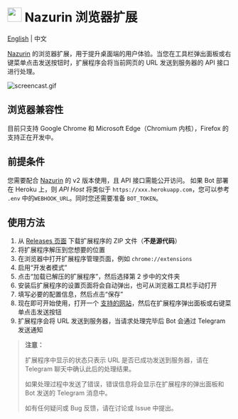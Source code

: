 # <img src="../../raw/master/src/assets/img/icon-48.png" height="32" /> Nazurin 浏览器扩展

[English](README.md) | 中文

[Nazurin](https://github.com/y-young/nazurin) 的浏览器扩展，用于提升桌面端的用户体验。当您在工具栏弹出面板或右键菜单点击发送按钮时，扩展程序会将当前网页的 URL 发送到服务器的 API 接口进行处理。

![screencast.gif](../../raw/master/images/screencast.gif)

## 浏览器兼容性

目前只支持 Google Chrome 和 Microsoft Edge（Chromium 内核），Firefox 的支持正在开发中。

## 前提条件

您需要配合 [Nazurin](https://github.com/y-young/nazurin) 的 v2 版本使用，且 API 接口需能公开访问。 如果 Bot 部署在 Heroku 上，则 _API Host_ 将类似于 `https://xxx.herokuapp.com`，您可以参考 `.env` 中的`WEBHOOK_URL`。同时您还需要准备 `BOT_TOKEN`。

## 使用方法

1.  从 [Releases 页面](../../releases/latest) 下载扩展程序的 ZIP 文件（**不是源代码**）
2.  将扩展程序解压到您想要的位置
3.  在浏览器中打开扩展程序管理页面，例如 `chrome://extensions`
4.  启用“开发者模式”
5.  点击“加载已解压的扩展程序”，然后选择第 2 步中的文件夹
6.  安装后扩展程序的设置页面将会自动弹出，也可从浏览器工具栏手动打开
7.  填写必要的配置信息，然后点击“保存”
8.  现在即可开始使用，打开一个 [支持的网站](https://github.com/y-young/nazurin#supported-sites)，然后在扩展程序弹出面板或右键菜单点击发送按钮
9.  扩展程序会将 URL 发送到服务器，当请求处理完毕后 Bot 会通过 Telegram 发送通知

> **注意：**
>
> 扩展程序中显示的状态只表示 URL 是否已成功发送到服务器，请在 Telegram 聊天中确认此后的处理结果。
>
> 如果处理过程中发送了错误，错误信息将会显示在扩展程序的弹出面板和 Bot 发送的 Telegram 消息中。
>
> 如有任何疑问或 Bug 反馈，请在讨论或 Issue 中提出。
